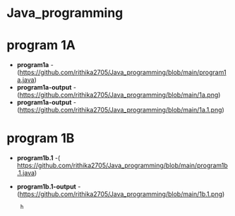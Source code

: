 # Java_programming
# program 1A
- **program1a** -(https://github.com/rithika2705/Java_programming/blob/main/program1a.java)
- **program1a-output** -(https://github.com/rithika2705/Java_programming/blob/main/1a.png)
- **program1a-output** -(https://github.com/rithika2705/Java_programming/blob/main/1a.1.png)
# program 1B
- **program1b.1** -(  https://github.com/rithika2705/Java_programming/blob/main/program1b.1.java)
- **program1b.1-output** -(https://github.com/rithika2705/Java_programming/blob/main/1b.1.png)

       h

